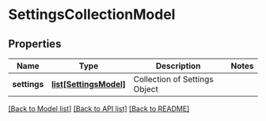# SettingsCollectionModel

## Properties
Name | Type | Description | Notes
------------ | ------------- | ------------- | -------------
**settings** | [**list[SettingsModel]**](SettingsModel.md) | Collection of Settings Object | 

[[Back to Model list]](../README.md#documentation-for-models) [[Back to API list]](../README.md#documentation-for-api-endpoints) [[Back to README]](../README.md)


